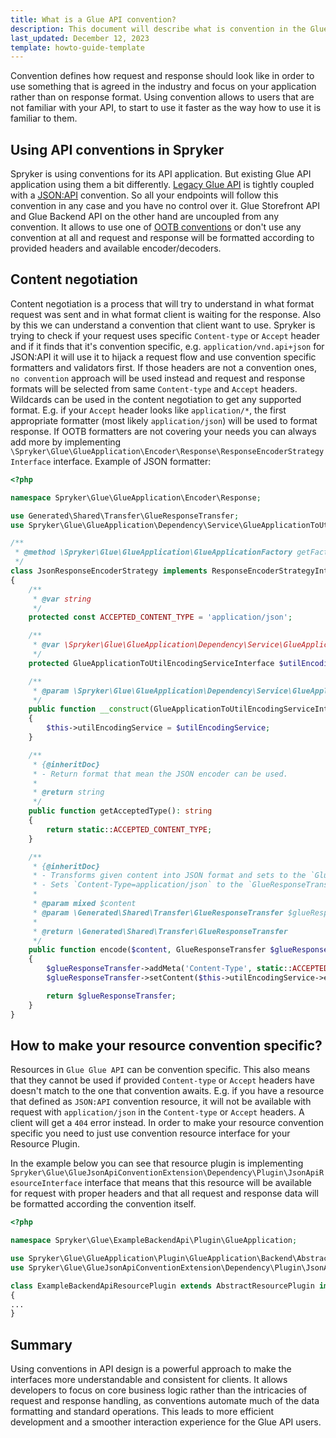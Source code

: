 ```yaml
---
title: What is a Glue API convention?
description: This document will describe what is convention in the Glue API and how it impacts your resources.
last_updated: December 12, 2023
template: howto-guide-template
---
```


Convention defines how request and response should look like in order to use something that is agreed in the industry and focus on your application rather than on response format. Using convention allows to users that are not familiar with your API, to start to use it faster as the way how to use it is familiar to them.

## Using API conventions in Spryker

Spryker is using conventions for its API application. But existing Glue API application using them a bit differently.
[Legacy Glue API](/docs/scos/dev/glue-api-guides/{{page.version}}/old-glue-infrastructure/glue-rest-api.html) is tightly coupled with a [JSON:API](https://jsonapi.org/) convention. So all your endpoints will follow this convention in any case and you have no control over it.
Glue Storefront API and Glue Backend API on the other hand are uncoupled from any convention. It allows to use one of [OOTB conventions](/docs/scos/dev/glue-api-guides/{{page.version}}/conventions/default-conventions.html) or don't use any convention at all and request and response will be formatted according to provided headers and available encoder/decoders.

## Content negotiation

Content negotiation is a process that will try to understand in what format request was sent and in what format client is waiting for the response. Also by this we can understand a convention that client want to use.
Spryker is trying to check if your request uses specific `Content-type` or `Accept` header and if it finds that it's convention specific, e.g. `application/vnd.api+json` for JSON:API it will use it to hijack a request flow and use convention specific formatters and validators first.
If those headers are not a convention ones, `no convention` approach will be used instead and request and response formats will be selected from same `Content-type` and `Accept` headers. Wildcards can be used in the content negotiation to get any supported format. E.g. if your `Accept` header looks like `application/*`, the first appropriate formatter (most likely `application/json`) will be used to format response. If OOTB formatters are not covering your needs you can always add more by implementing `\Spryker\Glue\GlueApplication\Encoder\Response\ResponseEncoderStrategyInterface` interface.
Example of JSON formatter:
```php
<?php

namespace Spryker\Glue\GlueApplication\Encoder\Response;

use Generated\Shared\Transfer\GlueResponseTransfer;
use Spryker\Glue\GlueApplication\Dependency\Service\GlueApplicationToUtilEncodingServiceInterface;

/**
 * @method \Spryker\Glue\GlueApplication\GlueApplicationFactory getFactory()
 */
class JsonResponseEncoderStrategy implements ResponseEncoderStrategyInterface
{
    /**
     * @var string
     */
    protected const ACCEPTED_CONTENT_TYPE = 'application/json';

    /**
     * @var \Spryker\Glue\GlueApplication\Dependency\Service\GlueApplicationToUtilEncodingServiceInterface
     */
    protected GlueApplicationToUtilEncodingServiceInterface $utilEncodingService;

    /**
     * @param \Spryker\Glue\GlueApplication\Dependency\Service\GlueApplicationToUtilEncodingServiceInterface $utilEncodingService
     */
    public function __construct(GlueApplicationToUtilEncodingServiceInterface $utilEncodingService)
    {
        $this->utilEncodingService = $utilEncodingService;
    }

    /**
     * {@inheritDoc}
     * - Return format that mean the JSON encoder can be used.
     *
     * @return string
     */
    public function getAcceptedType(): string
    {
        return static::ACCEPTED_CONTENT_TYPE;
    }

    /**
     * {@inheritDoc}
     * - Transforms given content into JSON format and sets to the `GlueResponseTransfer.content`.
     * - Sets `Content-Type=application/json` to the `GlueResponseTransfer.meta`.
     *
     * @param mixed $content
     * @param \Generated\Shared\Transfer\GlueResponseTransfer $glueResponseTransfer
     *
     * @return \Generated\Shared\Transfer\GlueResponseTransfer
     */
    public function encode($content, GlueResponseTransfer $glueResponseTransfer): GlueResponseTransfer
    {
        $glueResponseTransfer->addMeta('Content-Type', static::ACCEPTED_CONTENT_TYPE);
        $glueResponseTransfer->setContent($this->utilEncodingService->encodeJson($content));

        return $glueResponseTransfer;
    }
}

```

## How to make your resource convention specific?

Resources in `Glue Glue API` can be convention specific. This also means that they cannot be used if provided `Content-type` or `Accept` headers have doesn't match to the one that convention awaits. E.g. if you have a resource that defined as `JSON:API` convention resource, it will not be available with request with `application/json` in the `Content-type` or `Accept` headers. A client will get a `404` error instead.
In order to make your resource convention specific you need to just use convention resource interface for your Resource Plugin.

In the example below you can see that resource plugin is implementing `Spryker\Glue\GlueJsonApiConventionExtension\Dependency\Plugin\JsonApiResourceInterface` interface that means that this resource will be available for request with proper headers and that all request and response data will be formatted according the convention itself.
```php
<?php

namespace Spryker\Glue\ExampleBackendApi\Plugin\GlueApplication;

use Spryker\Glue\GlueApplication\Plugin\GlueApplication\Backend\AbstractResourcePlugin;
use Spryker\Glue\GlueJsonApiConventionExtension\Dependency\Plugin\JsonApiResourceInterface;

class ExampleBackendApiResourcePlugin extends AbstractResourcePlugin implements JsonApiResourceInterface
{
...
}
```

## Summary

Using conventions in API design is a powerful approach to make the interfaces more understandable and consistent for clients. It allows developers to focus on core business logic rather than the intricacies of request and response handling, as conventions automate much of the data formatting and standard operations. This leads to more efficient development and a smoother interaction experience for the Glue API users.
